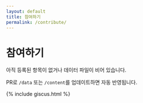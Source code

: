 ```yaml
---
layout: default
title: 참여하기
permalink: /contribute/
---
```


<h1>참여하기</h1>

<div class="empty-hint">
  <p>아직 등록된 항목이 없거나 데이터 파일이 비어 있습니다.</p>
  <p>PR로 <code>/data</code> 또는 <code>/content</code>를 업데이트하면 자동 반영됩니다.</p>
</div>

{% include giscus.html %}
